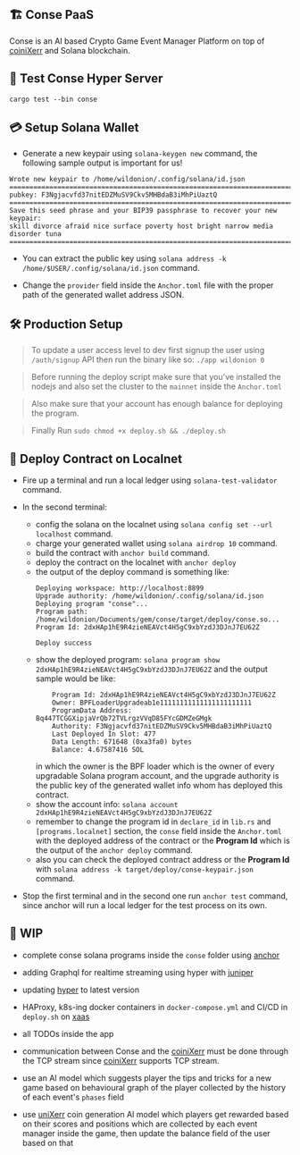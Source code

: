 


## 🏗 Conse PaaS

Conse is an AI based Crypto Game Event Manager Platform on top of [coiniXerr](https://github.com/wildonion/uniXerr/tree/master/infra/valhalla/coiniXerr) and Solana blockchain. 

## 🧪 Test Conse Hyper Server

```cargo test --bin conse```

## 💳 Setup Solana Wallet 

* Generate a new keypair using ```solana-keygen new``` command, the following sample output is important for us! 

```console
Wrote new keypair to /home/wildonion/.config/solana/id.json
================================================================================
pubkey: F3Ngjacvfd37nitEDZMuSV9Ckv5MHBdaB3iMhPiUaztQ
================================================================================
Save this seed phrase and your BIP39 passphrase to recover your new keypair:
skill divorce afraid nice surface poverty host bright narrow media disorder tuna
================================================================================

```

* You can extract the public key using ```solana address -k /home/$USER/.config/solana/id.json``` command.

* Change the `provider` field inside the `Anchor.toml` file with the proper path of the generated wallet address JSON.

## 🛠️ Production Setup

> To update a user access level to dev first signup the user using `/auth/signup` API then run the binary like so: `./app wildonion 0`

> Before running the deploy script make sure that you've installed the nodejs and also set the cluster to the `mainnet` inside the `Anchor.toml`

> Also make sure that your account has enough balance for deploying the program.

> Finally Run ```sudo chmod +x deploy.sh && ./deploy.sh```

## 🚀 Deploy Contract on Localnet 

* Fire up a terminal and run a local ledger using ```solana-test-validator``` command.

* In the second terminal:
    * config the solana on the localnet using ```solana config set --url localhost``` command.
    * charge your generated wallet using ```solana airdrop 10``` command.
    * build the contract with ```anchor build``` command.
    * deploy the contract on the localnet with ```anchor deploy```
    * the output of the deploy command is something like:
        ```console
        Deploying workspace: http://localhost:8899
        Upgrade authority: /home/wildonion/.config/solana/id.json
        Deploying program "conse"...
        Program path: /home/wildonion/Documents/gem/conse/target/deploy/conse.so...
        Program Id: 2dxHAp1hE9R4zieNEAVct4H5gC9xbYzdJ3DJnJ7EU62Z

        Deploy success
        ```
    * show the deployed program: ```solana program show 2dxHAp1hE9R4zieNEAVct4H5gC9xbYzdJ3DJnJ7EU62Z``` and the output sample would be like:
        ```console
            Program Id: 2dxHAp1hE9R4zieNEAVct4H5gC9xbYzdJ3DJnJ7EU62Z
            Owner: BPFLoaderUpgradeab1e11111111111111111111111
            ProgramData Address: Bq447TCGGXipjaVrQb72TVLrgzVVqD85FYcGDMZeGMgk
            Authority: F3Ngjacvfd37nitEDZMuSV9Ckv5MHBdaB3iMhPiUaztQ
            Last Deployed In Slot: 477
            Data Length: 671648 (0xa3fa0) bytes
            Balance: 4.67587416 SOL
        ```
        in which the owner is the BPF loader which is the owner of every upgradable Solana program account, and the upgrade authority is the public key of the generated wallet info whom has deployed this contract.
    * show the account info: ```solana account 2dxHAp1hE9R4zieNEAVct4H5gC9xbYzdJ3DJnJ7EU62Z```
    * remember to change the program id in `declare_id` in `lib.rs` and `[programs.localnet]` section, the `conse` field inside the `Anchor.toml` with the deployed address of the contract or the **Program Id** which is the output of the ```anchor deploy``` command.
    * also you can check the deployed contract address or the **Program Id** with ```solana address -k target/deploy/conse-keypair.json``` command.

* Stop the first terminal and in the second one run ```anchor test``` command, since anchor will run a local ledger for the test process on its own.

## 🚧 WIP

* complete conse solana programs inside the `conse` folder using [anchor](https://www.anchor-lang.com/) 

* adding Graphql for realtime streaming using hyper with [juniper](https://graphql-rust.github.io/juniper/master/index.html)

* updating [hyper](https://hyper.rs/) to latest version

* HAProxy, k8s-ing docker containers in `docker-compose.yml` and CI/CD in `deploy.sh` on [xaas](https://xaas.ir/)

* all TODOs inside the app

* communication between Conse and the [coiniXerr](https://github.com/wildonion/uniXerr/tree/master/infra/valhalla/coiniXerr) must be done through the TCP stream since [coiniXerr](https://github.com/wildonion/uniXerr/tree/master/infra/valhalla/coiniXerr) supports TCP stream.

* use an AI model which suggests player the tips and tricks for a new game based on behavioural graph of the player collected by the history of each event's `phases` field

* use [uniXerr](https://github.com/wildonion/uniXerr) coin generation AI model which players get rewarded based on their scores and positions which are collected by each event manager inside the game, then update the balance field of the user based on that

